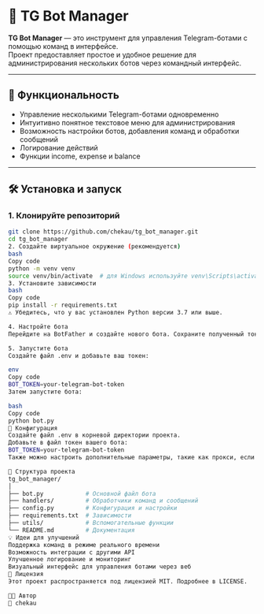 
# 🤖 TG Bot Manager

**TG Bot Manager** — это инструмент для управления Telegram-ботами с помощью команд в интерфейсе.  
Проект предоставляет простое и удобное решение для администрирования нескольких ботов через командный интерфейс.

---

## 🚀 Функциональность

- Управление несколькими Telegram-ботами одновременно
- Интуитивно понятное текстовое меню для администрирования
- Возможность настройки ботов, добавления команд и обработки сообщений
- Логирование действий
- Функции income, expense и balance

---

## 🛠️ Установка и запуск

### 1. Клонируйте репозиторий

```bash
git clone https://github.com/chekau/tg_bot_manager.git
cd tg_bot_manager
2. Создайте виртуальное окружение (рекомендуется)
bash
Copy code
python -m venv venv
source venv/bin/activate  # для Windows используйте venv\Scripts\activate
3. Установите зависимости
bash
Copy code
pip install -r requirements.txt
⚠️ Убедитесь, что у вас установлен Python версии 3.7 или выше.

4. Настройте бота
Перейдите на BotFather и создайте нового бота. Сохраните полученный токен.

5. Запустите бота
Создайте файл .env и добавьте ваш токен:

env
Copy code
BOT_TOKEN=your-telegram-bot-token
Затем запустите бота:

bash
Copy code
python bot.py
🔧 Конфигурация
Создайте файл .env в корневой директории проекта.
Добавьте в файл токен вашего бота:
BOT_TOKEN=your-telegram-bot-token
Также можно настроить дополнительные параметры, такие как прокси, если требуется.

🧭 Структура проекта
tg_bot_manager/
│
├── bot.py            # Основной файл бота
├── handlers/         # Обработчики команд и сообщений
├── config.py         # Конфигурация и настройки
├── requirements.txt  # Зависимости
├── utils/            # Вспомогательные функции
└── README.md         # Документация
💡 Идеи для улучшений
Поддержка команд в режиме реального времени
Возможность интеграции с другими API
Улучшенное логирование и мониторинг
Визуальный интерфейс для управления ботами через веб
📜 Лицензия
Этот проект распространяется под лицензией MIT. Подробнее в LICENSE.

🧑‍💻 Автор
👤 chekau
